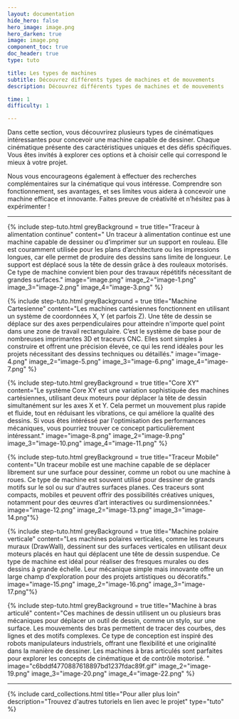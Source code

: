 ```yaml
---
layout: documentation
hide_hero: false
hero_image: image.png
hero_darken: true
image: image.png
component_toc: true
doc_header: true
type: tuto

title: Les types de machines
subtitle: Découvrez différents types de machines et de mouvements
description: Découvrez différents types de machines et de mouvements

time: 1
difficulty: 1

---
```


Dans cette section, vous découvrirez plusieurs types de cinématiques intéressantes pour concevoir une machine capable de dessiner. Chaque cinématique présente des caractéristiques uniques et des défis spécifiques. Vous êtes invités à explorer ces options et à choisir celle qui correspond le mieux à votre projet.

Nous vous encourageons également à effectuer des recherches complémentaires sur la cinématique qui vous intéresse. Comprendre son fonctionnement, ses avantages, et ses limites vous aidera à concevoir une machine efficace et innovante. Faites preuve de créativité et n’hésitez pas à expérimenter !

---

{% include step-tuto.html 
greyBackground = true
title="Traceur à alimentation continue"
content="
Un traceur à alimentation continue est une machine capable de dessiner ou d’imprimer sur un support en rouleau. Elle est couramment utilisée pour les plans d’architecture ou les impressions longues, car elle permet de produire des dessins sans limite de longueur. Le support est déplacé sous la tête de dessin grâce à des rouleaux motorisés. Ce type de machine convient bien pour des travaux répétitifs nécessitant de grandes surfaces." 
image="image.png"
image_2="image-1.png"
image_3="image-2.png"
image_4="image-3.png" %}

{% include step-tuto.html 
greyBackground = true
title="Machine Cartesienne"
content="Les machines cartésiennes fonctionnent en utilisant un système de coordonnées X, Y (et parfois Z). Une tête de dessin se déplace sur des axes perpendiculaires pour atteindre n'importe quel point dans une zone de travail rectangulaire. C’est le système de base pour de nombreuses imprimantes 3D et traceurs CNC. Elles sont simples à construire et offrent une précision élevée, ce qui les rend idéales pour les projets nécessitant des dessins techniques ou détaillés." 
image="image-4.png"
image_2="image-5.png"
image_3="image-6.png"
image_4="image-7.png" %}

{% include step-tuto.html 
greyBackground = true
title="Core XY"
content="Le système Core XY est une variation sophistiquée des machines cartésiennes, utilisant deux moteurs pour déplacer la tête de dessin simultanément sur les axes X et Y. Cela permet un mouvement plus rapide et fluide, tout en réduisant les vibrations, ce qui améliore la qualité des dessins. Si vous êtes intéréssé par l'optimisation des performances mécaniques, vous pourriez trouver ce concept particulièrement intéressant." 
image="image-8.png"
image_2="image-9.png"
image_3="image-10.png"
image_4="image-11.png" %}

{% include step-tuto.html 
greyBackground = true
title="Traceur Mobile"
content="Un traceur mobile est une machine capable de se déplacer librement sur une surface pour dessiner, comme un robot ou une machine à roues. Ce type de machine est souvent utilisé pour dessiner de grands motifs sur le sol ou sur d'autres surfaces planes. Ces traceurs sont compacts, mobiles et peuvent offrir des possibilités créatives uniques, notamment pour des œuvres d’art interactives ou surdimensionnées." 
image="image-12.png"
image_2="image-13.png"
image_3="image-14.png"%}

{% include step-tuto.html 
greyBackground = true
title="Machine polaire verticale"
content="Les machines polaires verticales, comme les traceurs muraux (DrawWall), dessinent sur des surfaces verticales en utilisant deux moteurs placés en haut qui déplacent une tête de dessin suspendue. Ce type de machine est idéal pour réaliser des fresques murales ou des dessins à grande échelle. Leur mécanique simple mais innovante offre un large champ d'exploration pour des projets artistiques ou décoratifs." 
image="image-15.png"
image_2="image-16.png"
image_3="image-17.png"%}


{% include step-tuto.html 
greyBackground = true
title="Machine à bras articulé"
content="Ces machines de dessin utilisent un ou plusieurs bras mécaniques pour déplacer un outil de dessin, comme un stylo, sur une surface. Les mouvements des bras permettent de tracer des courbes, des lignes et des motifs complexes. Ce type de conception est inspiré des robots manipulateurs industriels, offrant une flexibilité et une originalité dans la manière de dessiner. Les machines à bras articulés sont parfaites pour explorer les concepts de cinématique et de contrôle motorisé. " 
image="c6bddf4770887618897bd1237fdac89f.gif"
image_2="image-19.png"
image_3="image-20.png"
image_4="image-22.png" %}


---

{%
  include card_collections.html
  title="Pour aller plus loin"
  description="Trouvez d'autres tutoriels en lien avec le projet"
  type="tuto"
%}